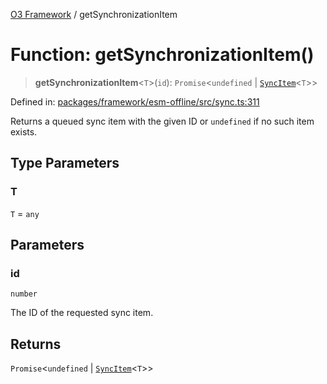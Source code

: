 [O3 Framework](../API.md) / getSynchronizationItem

# Function: getSynchronizationItem()

> **getSynchronizationItem**\<`T`\>(`id`): `Promise`\<`undefined` \| [`SyncItem`](../interfaces/SyncItem.md)\<`T`\>\>

Defined in: [packages/framework/esm-offline/src/sync.ts:311](https://github.com/its-kios09/openmrs-esm-core/blob/main/packages/framework/esm-offline/src/sync.ts#L311)

Returns a queued sync item with the given ID or `undefined` if no such item exists.

## Type Parameters

### T

`T` = `any`

## Parameters

### id

`number`

The ID of the requested sync item.

## Returns

`Promise`\<`undefined` \| [`SyncItem`](../interfaces/SyncItem.md)\<`T`\>\>
